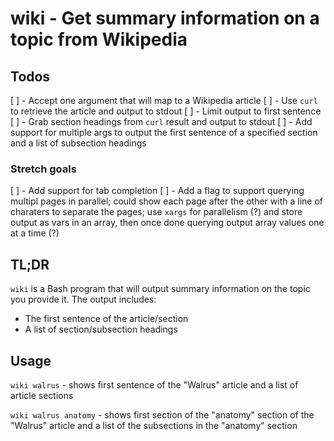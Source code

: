 # wiki - Get summary information on a topic from Wikipedia

## Todos
[ ] - Accept one argument that will map to a Wikipedia article
[ ] - Use `curl` to retrieve the article and output to stdout
[ ] - Limit output to first sentence
[ ] - Grab section headings from `curl` result and output to stdout
[ ] - Add support for multiple args to output the first sentence of a specified section and a list of subsection headings

### Stretch goals
[ ] - Add support for tab completion
[ ] - Add a flag to support querying multipl pages in parallel; could show each page after the other with a line of charaters to separate the pages; use `xargs` for parallelism (?) and store output as vars in an array, then once done querying output array values one at a time (?)

## TL;DR

`wiki` is a Bash program that will output summary information on the topic you provide it. The output includes:

- The first sentence of the article/section
- A list of section/subsection headings

## Usage

`wiki walrus` - shows first sentence of the "Walrus" article and a list of article sections

`wiki walrus anatomy` - shows first section of the "anatomy" section of the "Walrus" article and a list of the subsections in the "anatomy" section
